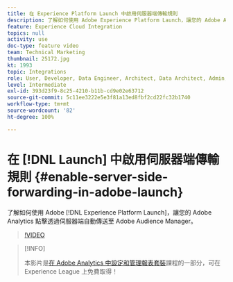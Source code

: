 ```yaml
---
title: 在 Experience Platform Launch 中啟用伺服器端傳輸規則
description: 了解如何使用 Adobe Experience Platform Launch，讓您的 Adobe Analytics 點擊透過伺服器端自動傳送至 Adobe Audience Manager。
feature: Experience Cloud Integration
topics: null
activity: use
doc-type: feature video
team: Technical Marketing
thumbnail: 25172.jpg
kt: 1993
topic: Integrations
role: User, Developer, Data Engineer, Architect, Data Architect, Admin, Leader
level: Intermediate
exl-id: 393d23f9-8c25-4210-b11b-cd9e02e63712
source-git-commit: 5c11ee3222e5e3f81a13ed8fbf2cd22fc32b1740
workflow-type: tm+mt
source-wordcount: '82'
ht-degree: 100%

---
```


# 在 [!DNL Launch] 中啟用伺服器端傳輸規則 {#enable-server-side-forwarding-in-adobe-launch}

了解如何使用 Adobe [!DNL Experience Platform Launch]，讓您的 Adobe Analytics 點擊透過伺服器端自動傳送至 Adobe Audience Manager。

>[!VIDEO](https://video.tv.adobe.com/v/25172?quality=12)

>[!INFO]
>
> 本影片是[在 Adobe Analytics 中設定和管理報表套裝](https://experienceleague.adobe.com/?recommended=Analytics-A-1-2021.1.administration)課程的一部分，可在 Experience League 上免費取得！